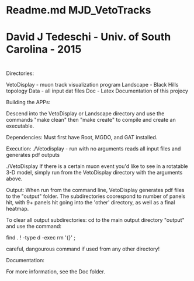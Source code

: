 # Readme.md  MJD_VetoTracks
#
#  David J Tedeschi - Univ. of South Carolina - 2015
#

Directories:

VetoDisplay - muon track visualization program
Landscape - Black Hills topology 
Data - all input dat files 
Doc -  Latex Documentation of this projecy


Building the APPs:
 
Descend into the VetoDisplay or Landscape directory and use the commands 
"make clean" then "make create" to compile and create an executable. 

Dependencies:
Must first have Root, MGDO, and GAT installed. 

Execution:
./Vetodisplay - run with no arguments reads all input files and generates pdf outputs

./VetoDisplay <runNumber> <eventCount>
If there is a certain muon event you'd like to see in a rotatable 3-D model, simply run from the VetoDisplay directory 
with the arguments above.


Output:
When run from the command line, VetoDisplay generates pdf files to the "output" folder. 
The subdirectories coorespond to number of panels hit, with 9+ panels hit going into the 'other' directory, 
as well as a final heatmap.

To clear all output subdirectories:
cd to the main output directory "output" and use the command:

find . ! -type d -exec rm '{}' \;

careful, dangourous command if used from any other directory!



Documentation:

For more information, see the Doc folder.

